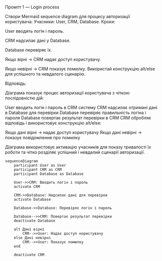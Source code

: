 Промпт 1 — Login process

Створи Mermaid sequence diagram для процесу авторизації користувача.
Учасники: User, CRM, Database.
Кроки:

User вводить логін і пароль.

CRM надсилає дані у Database.

Database перевіряє їх.

Якщо вірні → CRM надає доступ користувачу.

Якщо невірні → CRM показує помилку.
Використай конструкцію alt/else для успішного та невдалого сценарію.

Відповідь:

Діаграма показує процес авторизації користувача з чіткою послідовністю дій:

User вводить логін і пароль в CRM систему
CRM надсилає отримані дані в Database для перевірки
Database перевіряє правильність логіна і пароля
Database повертає результат перевірки в CRM
CRM обробляє відповідь і використовує конструкцію alt/else:

Якщо дані вірні → надає доступ користувачу
Якщо дані невірні → показує повідомлення про помилку

Діаграма використовує активацію учасників для показу тривалості їх роботи та чітко розділяє успішний і невдалий сценарії авторизації.

```mermaid
sequenceDiagram
    participant User as User
    participant CRM as CRM
    participant Database as Database

    User->>CRM: Вводить логін і пароль
    activate CRM
    
    CRM->>Database: Надсилає дані для перевірки
    activate Database
    
    Database->>Database: Перевіряє логін і пароль
    
    Database-->>CRM: Повертає результат перевірки
    deactivate Database
    
    alt Дані вірні
        CRM-->>User: Надає доступ користувачу
    else Дані невірні
        CRM-->>User: Показує помилку
    end
    
    deactivate CRM
